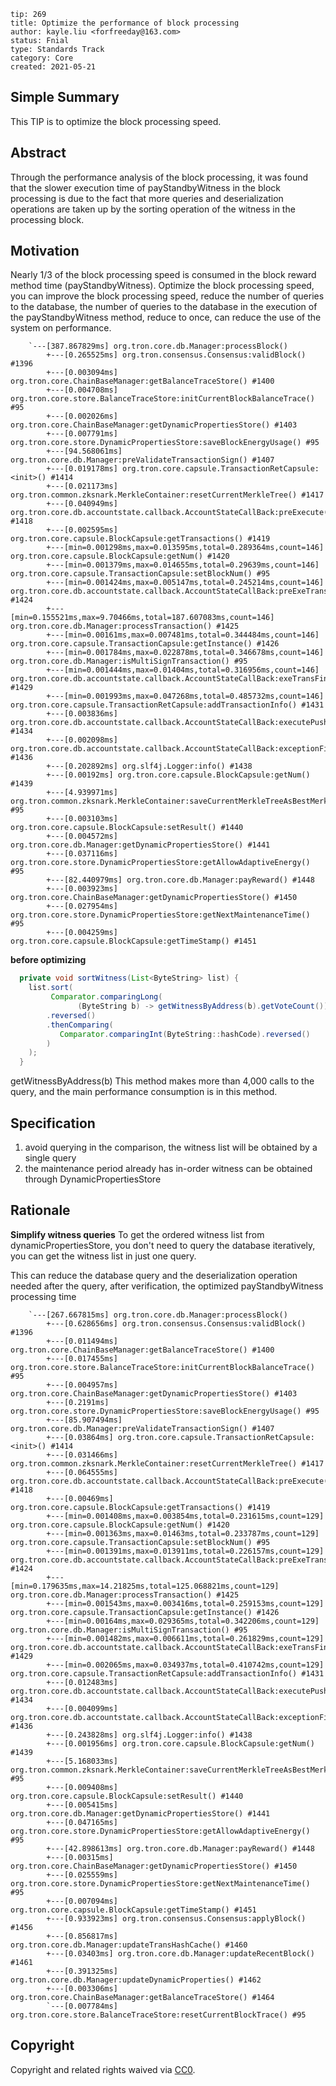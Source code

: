 ```
tip: 269
title: Optimize the performance of block processing
author: kayle.liu <forfreeday@163.com>
status: Fnial
type: Standards Track
category: Core
created: 2021-05-21
```

## Simple Summary
This TIP is to optimize the block processing speed.


## Abstract
Through the performance analysis of the block processing, it was found that the slower execution time of payStandbyWitness in the block processing is due to the fact that more queries and deserialization operations are taken up by the sorting operation of the witness in the processing block.

## Motivation
Nearly 1/3 of the block processing speed is consumed in the block reward method time (payStandbyWitness).
Optimize the block processing speed, you can improve the block processing speed, reduce the number of queries to the database, the number of queries to the database in the execution of the payStandbyWitness method, reduce to once, can reduce the use of the system on performance.


```shell
    `---[387.867829ms] org.tron.core.db.Manager:processBlock()
        +---[0.265525ms] org.tron.consensus.Consensus:validBlock() #1396
        +---[0.003094ms] org.tron.core.ChainBaseManager:getBalanceTraceStore() #1400
        +---[0.004708ms] org.tron.core.store.BalanceTraceStore:initCurrentBlockBalanceTrace() #95
        +---[0.002026ms] org.tron.core.ChainBaseManager:getDynamicPropertiesStore() #1403
        +---[0.007791ms] org.tron.core.store.DynamicPropertiesStore:saveBlockEnergyUsage() #95
        +---[94.568061ms] org.tron.core.db.Manager:preValidateTransactionSign() #1407
        +---[0.019178ms] org.tron.core.capsule.TransactionRetCapsule:<init>() #1414
        +---[0.021173ms] org.tron.common.zksnark.MerkleContainer:resetCurrentMerkleTree() #1417
        +---[0.040949ms] org.tron.core.db.accountstate.callback.AccountStateCallBack:preExecute() #1418
        +---[0.002595ms] org.tron.core.capsule.BlockCapsule:getTransactions() #1419
        +---[min=0.001298ms,max=0.013595ms,total=0.289364ms,count=146] org.tron.core.capsule.BlockCapsule:getNum() #1420
        +---[min=0.001379ms,max=0.014655ms,total=0.29639ms,count=146] org.tron.core.capsule.TransactionCapsule:setBlockNum() #95
        +---[min=0.001424ms,max=0.005147ms,total=0.245214ms,count=146] org.tron.core.db.accountstate.callback.AccountStateCallBack:preExeTrans() #1424
        +---[min=0.155521ms,max=9.70466ms,total=187.607083ms,count=146] org.tron.core.db.Manager:processTransaction() #1425
        +---[min=0.00161ms,max=0.007481ms,total=0.344484ms,count=146] org.tron.core.capsule.TransactionCapsule:getInstance() #1426
        +---[min=0.001784ms,max=0.022878ms,total=0.346678ms,count=146] org.tron.core.db.Manager:isMultiSignTransaction() #95
        +---[min=0.001444ms,max=0.01404ms,total=0.316956ms,count=146] org.tron.core.db.accountstate.callback.AccountStateCallBack:exeTransFinish() #1429
        +---[min=0.001993ms,max=0.047268ms,total=0.485732ms,count=146] org.tron.core.capsule.TransactionRetCapsule:addTransactionInfo() #1431
        +---[0.003836ms] org.tron.core.db.accountstate.callback.AccountStateCallBack:executePushFinish() #1434
        +---[0.002098ms] org.tron.core.db.accountstate.callback.AccountStateCallBack:exceptionFinish() #1436
        +---[0.202892ms] org.slf4j.Logger:info() #1438
        +---[0.00192ms] org.tron.core.capsule.BlockCapsule:getNum() #1439
        +---[4.939971ms] org.tron.common.zksnark.MerkleContainer:saveCurrentMerkleTreeAsBestMerkleTree() #95
        +---[0.003103ms] org.tron.core.capsule.BlockCapsule:setResult() #1440
        +---[0.004572ms] org.tron.core.db.Manager:getDynamicPropertiesStore() #1441
        +---[0.037116ms] org.tron.core.store.DynamicPropertiesStore:getAllowAdaptiveEnergy() #95
        +---[82.440979ms] org.tron.core.db.Manager:payReward() #1448
        +---[0.003923ms] org.tron.core.ChainBaseManager:getDynamicPropertiesStore() #1450
        +---[0.027954ms] org.tron.core.store.DynamicPropertiesStore:getNextMaintenanceTime() #95
        +---[0.004259ms] org.tron.core.capsule.BlockCapsule:getTimeStamp() #1451
```



**before optimizing**
```java
  private void sortWitness(List<ByteString> list) {
    list.sort(
         Comparator.comparingLong(
               (ByteString b) -> getWitnessByAddress(b).getVoteCount())
        .reversed()
        .thenComparing(
           Comparator.comparingInt(ByteString::hashCode).reversed()
        )
    );
  }
```
getWitnessByAddress(b) This method makes more than 4,000 calls to the query, and the main performance consumption is in this method.

## Specification
1. avoid querying in the comparison, the witness list will be obtained by a single query
2. the maintenance period already has in-order witness can be obtained through DynamicPropertiesStore


## Rationale
**Simplify witness queries**
To get the ordered witness list from dynamicPropertiesStore, you don't need to query the database iteratively, you can get the witness list in just one query.

This can reduce the database query and the deserialization operation needed after the query, after verification, the optimized payStandbyWitness processing time
```shell
    `---[267.667815ms] org.tron.core.db.Manager:processBlock()
        +---[0.628656ms] org.tron.consensus.Consensus:validBlock() #1396
        +---[0.011494ms] org.tron.core.ChainBaseManager:getBalanceTraceStore() #1400
        +---[0.017455ms] org.tron.core.store.BalanceTraceStore:initCurrentBlockBalanceTrace() #95
        +---[0.004957ms] org.tron.core.ChainBaseManager:getDynamicPropertiesStore() #1403
        +---[0.2191ms] org.tron.core.store.DynamicPropertiesStore:saveBlockEnergyUsage() #95
        +---[85.907494ms] org.tron.core.db.Manager:preValidateTransactionSign() #1407
        +---[0.03864ms] org.tron.core.capsule.TransactionRetCapsule:<init>() #1414
        +---[0.031466ms] org.tron.common.zksnark.MerkleContainer:resetCurrentMerkleTree() #1417
        +---[0.064555ms] org.tron.core.db.accountstate.callback.AccountStateCallBack:preExecute() #1418
        +---[0.00469ms] org.tron.core.capsule.BlockCapsule:getTransactions() #1419
        +---[min=0.001408ms,max=0.003854ms,total=0.231615ms,count=129] org.tron.core.capsule.BlockCapsule:getNum() #1420
        +---[min=0.001363ms,max=0.01463ms,total=0.233787ms,count=129] org.tron.core.capsule.TransactionCapsule:setBlockNum() #95
        +---[min=0.001391ms,max=0.013911ms,total=0.226157ms,count=129] org.tron.core.db.accountstate.callback.AccountStateCallBack:preExeTrans() #1424
        +---[min=0.179635ms,max=14.21825ms,total=125.068821ms,count=129] org.tron.core.db.Manager:processTransaction() #1425
        +---[min=0.001543ms,max=0.003416ms,total=0.259153ms,count=129] org.tron.core.capsule.TransactionCapsule:getInstance() #1426
        +---[min=0.00164ms,max=0.029365ms,total=0.342206ms,count=129] org.tron.core.db.Manager:isMultiSignTransaction() #95
        +---[min=0.001482ms,max=0.006611ms,total=0.261829ms,count=129] org.tron.core.db.accountstate.callback.AccountStateCallBack:exeTransFinish() #1429
        +---[min=0.002065ms,max=0.034937ms,total=0.410742ms,count=129] org.tron.core.capsule.TransactionRetCapsule:addTransactionInfo() #1431
        +---[0.012483ms] org.tron.core.db.accountstate.callback.AccountStateCallBack:executePushFinish() #1434
        +---[0.004099ms] org.tron.core.db.accountstate.callback.AccountStateCallBack:exceptionFinish() #1436
        +---[0.243828ms] org.slf4j.Logger:info() #1438
        +---[0.001956ms] org.tron.core.capsule.BlockCapsule:getNum() #1439
        +---[5.168033ms] org.tron.common.zksnark.MerkleContainer:saveCurrentMerkleTreeAsBestMerkleTree() #95
        +---[0.009408ms] org.tron.core.capsule.BlockCapsule:setResult() #1440
        +---[0.005415ms] org.tron.core.db.Manager:getDynamicPropertiesStore() #1441
        +---[0.047165ms] org.tron.core.store.DynamicPropertiesStore:getAllowAdaptiveEnergy() #95
        +---[42.898613ms] org.tron.core.db.Manager:payReward() #1448
        +---[0.00315ms] org.tron.core.ChainBaseManager:getDynamicPropertiesStore() #1450
        +---[0.025559ms] org.tron.core.store.DynamicPropertiesStore:getNextMaintenanceTime() #95
        +---[0.007094ms] org.tron.core.capsule.BlockCapsule:getTimeStamp() #1451
        +---[0.933923ms] org.tron.consensus.Consensus:applyBlock() #1456
        +---[0.856817ms] org.tron.core.db.Manager:updateTransHashCache() #1460
        +---[0.03403ms] org.tron.core.db.Manager:updateRecentBlock() #1461
        +---[0.391325ms] org.tron.core.db.Manager:updateDynamicProperties() #1462
        +---[0.003306ms] org.tron.core.ChainBaseManager:getBalanceTraceStore() #1464
        `---[0.007784ms] org.tron.core.store.BalanceTraceStore:resetCurrentBlockTrace() #95
```

## Copyright

Copyright and related rights waived via [CC0](LICENSE.md).

